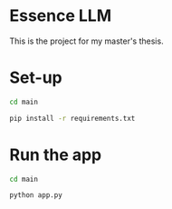 # Essence LLM
This is the project for my master's thesis.

# Set-up
```bash
cd main
```
```bash
pip install -r requirements.txt
```

# Run the app
```bash
cd main
```
```bash
python app.py
```
